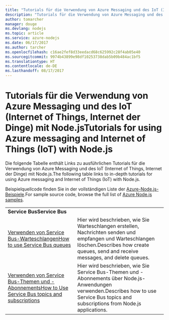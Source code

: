 ```yaml
---
title: "Tutorials für die Verwendung von Azure Messaging und des IoT (Internet of Things, Internet der Dinge) mit Node.js"
description: "Tutorials für die Verwendung von Azure Messaging und des IoT (Internet of Things, Internet der Dinge) mit Node.js"
author: tomarcher
manager: douge
ms.devlang: nodejs
ms.topic: article
ms.service: azure-nodejs
ms.date: 06/17/2017
ms.author: tarcher
ms.openlocfilehash: c16ae2fef8d33eedacd68c625992c28f4ab05e40
ms.sourcegitcommit: 9974b43899e98df10253738dab5b09b484ac1bf5
ms.translationtype: HT
ms.contentlocale: de-DE
ms.lasthandoff: 08/17/2017
---
```

# <a name="tutorials-for-using-azure-messaging-and-internet-of-things-iot-with-nodejs"></a><span data-ttu-id="facf2-103">Tutorials für die Verwendung von Azure Messaging und des IoT (Internet of Things, Internet der Dinge) mit Node.js</span><span class="sxs-lookup"><span data-stu-id="facf2-103">Tutorials for using Azure messaging and Internet of Things (IoT) with Node.js</span></span>

<span data-ttu-id="facf2-104">Die folgende Tabelle enthält Links zu ausführlichen Tutorials für die Verwendung von Azure Messaging und des IoT (Internet of Things, Internet der Dinge) mit Node.js.</span><span class="sxs-lookup"><span data-stu-id="facf2-104">The following table links to in-depth tutorials for using Azure messaging and Internet of Things (IoT) with Node.js.</span></span>

<span data-ttu-id="facf2-105">Beispielquellcode finden Sie in der vollständigen Liste der [Azure-Node.js-Beispiele](https://azure.microsoft.com/resources/samples/?term=nodejs).</span><span class="sxs-lookup"><span data-stu-id="facf2-105">For sample source code, browse the full list of [Azure Node.js samples](https://azure.microsoft.com/resources/samples/?term=nodejs).</span></span>

| | |
|---|---|
| <span data-ttu-id="facf2-106">**Service Bus**</span><span class="sxs-lookup"><span data-stu-id="facf2-106">**Service Bus**</span></span> ||
| [<span data-ttu-id="facf2-107">Verwenden von Service Bus-Warteschlangen</span><span class="sxs-lookup"><span data-stu-id="facf2-107">How to use Service Bus queues</span></span>](http://docs.microsoft.com/azure/service-bus-messaging/service-bus-nodejs-how-to-use-queues?toc=/azure/node/toc.json&bc=/azure/node/toc.json) | <span data-ttu-id="facf2-108">Hier wird beschrieben, wie Sie Warteschlangen erstellen, Nachrichten senden und empfangen und Warteschlangen löschen.</span><span class="sxs-lookup"><span data-stu-id="facf2-108">Describes how create queues, send and receive messages, and delete queues.</span></span> |
| [<span data-ttu-id="facf2-109">Verwenden von Service Bus-Themen und -Abonnements</span><span class="sxs-lookup"><span data-stu-id="facf2-109">How to Use Service Bus topics and subscriptions</span></span>](http://docs.microsoft.com/azure/service-bus-messaging/service-bus-nodejs-how-to-use-topics-subscriptions?toc=/azure/node/toc.json&bc=/azure/node/toc.json) | <span data-ttu-id="facf2-110">Hier wird beschrieben, wie Sie Service Bus-Themen und -Abonnements über Node.js-Anwendungen verwenden.</span><span class="sxs-lookup"><span data-stu-id="facf2-110">Describes how to use Service Bus topics and subscriptions from Node.js applications.</span></span> |
